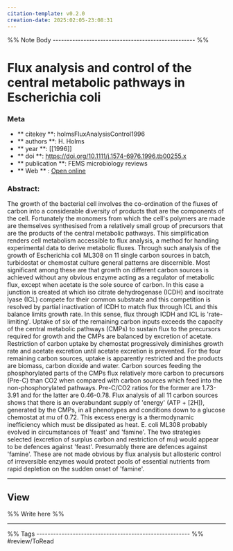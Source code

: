 ```yaml
---
citation-template: v0.2.0
creation-date: 2025:02:05-23:08:31
---
```


%% Note Body --------------------------------------------------- %%
# Flux analysis and control of the central metabolic pathways in Escherichia coli

### Meta
- ** citekey **: holmsFluxAnalysisControl1996
- ** authors **: H. Holms
- ** year **: [[1996]]
- ** doi **: https://doi.org/10.1111/j.1574-6976.1996.tb00255.x
- ** publication **: FEMS microbiology reviews
- ** Web ** : [Open online]()


### Abstract:
The growth of the bacterial cell involves the co-ordination of the fluxes of carbon into a considerable diversity of products that are the components of the cell. Fortunately the monomers from which the cell's polymers are made are themselves synthesised from a relatively small group of precursors that are the products of the central metabolic pathways. This simplification renders cell metabolism accessible to flux analysis, a method for handling experimental data to derive metabolic fluxes. Through such analysis of the growth of Escherichia coli ML308 on 11 single carbon sources in batch, turbidostat or chemostat culture general patterns are discernible. Most significant among these are that growth on different carbon sources is achieved without any obvious enzyme acting as a regulator of metabolic flux, except when acetate is the sole source of carbon. In this case a junction is created at which iso citrate dehydrogenase (ICDH) and isocitrate lyase (ICL) compete for their common substrate and this competition is resolved by partial inactivation of ICDH to match flux through ICL and this balance limits growth rate. In this sense, flux through ICDH and ICL is 'rate-limiting'. Uptake of six of the remaining carbon inputs exceeds the capacity of the central metabolic pathways (CMPs) to sustain flux to the precursors required for growth and the CMPs are balanced by excretion of acetate. Restriction of carbon uptake by chemostat progressively diminishes growth rate and acetate excretion until acetate excretion is prevented. For the four remaining carbon sources, uptake is apparently restricted and the products are biomass, carbon dioxide and water. Carbon sources feeding the phosphorylated parts of the CMPs flux relatively more carbon to precursors (Pre-C) than CO2 when compared with carbon sources which feed into the non-phosphorylated pathways. Pre-C/CO2 ratios for the former are 1.73-3.91 and for the latter are 0.46-0.78. Flux analysis of all 11 carbon sources shows that there is an overabundant supply of 'energy' (ATP + [2H]), generated by the CMPs, in all phenotypes and conditions down to a glucose chemostat at mu of 0.72. This excess energy is a thermodynamic inefficiency which must be dissipated as heat. E. coli ML308 probably evolved in circumstances of 'feast' and 'famine'. The two strategies selected (excretion of surplus carbon and restriction of mu) would appear to be defences against 'feast'. Presumably there are defences against 'famine'. These are not made obvious by flux analysis but allosteric control of irreversible enzymes would protect pools of essential nutrients from rapid depletion on the sudden onset of 'famine'.

___

## View

%% Write here %%





___
%% Tags  ------------------------------------------------------- %%
#review/ToRead